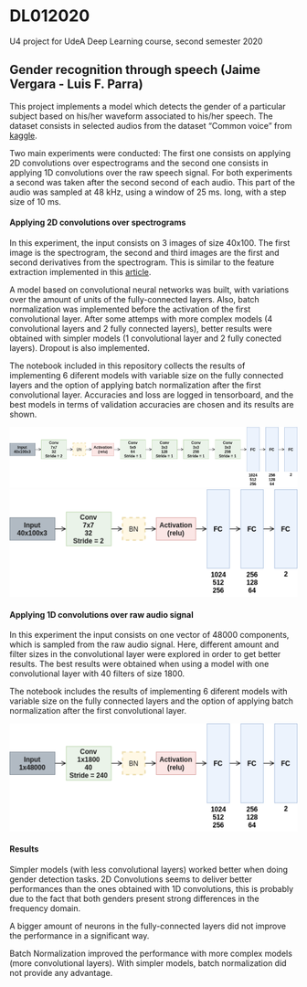 # DL012020
U4 project for UdeA Deep Learning course, second semester 2020

## Gender recognition through speech (Jaime Vergara - Luis F. Parra)

This project implements a model which detects the gender of a particular subject based on his/her waveform associated to his/her speech. The dataset consists in selected audios from the dataset “Common voice” from [kaggle](https://www.kaggle.com/mozillaorg/common-voice).  

Two main experiments were conducted: The first one consists on applying 2D convolutions over espectrograms and the second one consists in applying 1D convolutions over the raw speech signal. For both experiments a second was taken after the second second of each audio. This part of the audio was sampled at 48 kHz, using a window of 25 ms. long, with a step size of 10 ms.

#### Applying 2D convolutions over spectrograms

In this experiment, the input consists on 3 images of size 40x100. The first image is the spectrogram, the second and third images are the first and second derivatives from the spectrogram. This is similar to the feature extraction implemented in this [article](https://arxiv.org/pdf/1803.05427.pdf).

A model based on convolutional neural networks was built, with variations over the amount of units of the fully-connected layers. Also, batch normalization was implemented before the activation of the first convolutional layer. After some attemps with more complex models (4 convolutional layers and 2 fully connected layers), better results were obtained with simpler models (1 convolutional layer and 2 fully conected layers). Dropout is also implemented.

The notebook included in this repository collects the results of implementing 6 diferent models with variable size on the fully connected layers and the option of applying batch normalization after the first convolutional layer. Accuracies and loss are logged in tensorboard, and the best models in terms of validation accuracies are chosen and its results are shown.

![2D Conv. Architecture](https://github.com/jaimevt88/DL012020/blob/master/images/2d-2.png)
![2D Conv. Architecture - 2](https://github.com/jaimevt88/DL012020/blob/master/images/2d.png)

#### Applying 1D convolutions over raw audio signal

In this experiment the input consists on one vector of 48000 components, which is sampled from the raw audio signal. Here, different amount and filter sizes in the convolutional layer were explored in order to get better results. The best results were obtained when using a model with one convolutional layer with 40 filters of size 1800.

The notebook includes the results of implementing 6 diferent models with variable size on the fully connected layers and the option of applying batch normalization after the first convolutional layer.  

![1D Conv. Architecture](https://github.com/jaimevt88/DL012020/blob/master/images/1d.png)

#### Results

Simpler models (with less convolutional layers) worked better when doing gender detection tasks. 2D Convolutions seems to deliver better  performances than the ones obtained with 1D convolutions, this is probably due to the fact that both genders present  strong differences in the frequency domain.

A bigger amount of neurons in the fully-connected layers did not improve the performance in a significant way.

Batch Normalization improved the performance with more complex models (more convolutional layers). With simpler models, batch normalization did not provide any advantage. 



